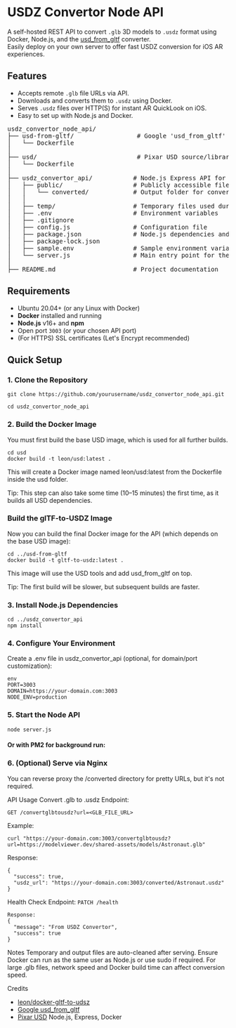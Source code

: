 # USDZ Convertor Node API

A self-hosted REST API to convert `.glb` 3D models to `.usdz` format using Docker, Node.js, and the [usd_from_gltf](https://github.com/google/usd_from_gltf) converter.  
Easily deploy on your own server to offer fast USDZ conversion for iOS AR experiences.



## Features

- Accepts remote `.glb` file URLs via API.
- Downloads and converts them to `.usdz` using Docker.
- Serves `.usdz` files over HTTP(S) for instant AR QuickLook on iOS.
- Easy to set up with Node.js and Docker.

<pre>
usdz_convertor_node_api/
├── usd-from-gltf/                 # Google 'usd_from_gltf' source and main Dockerfile for building
│   └── Dockerfile
│
├── usd/                           # Pixar USD source/libraries; may also contain its own Dockerfile
│   └── Dockerfile
│
├── usdz_convertor_api/           # Node.js Express API for conversion
│   ├── public/                   # Publicly accessible files
│   │   └── converted/            # Output folder for converted USDZ files
│   │
│   ├── temp/                     # Temporary files used during conversion (auto-deleted post-process)
│   ├── .env                      # Environment variables
│   ├── .gitignore
│   ├── config.js                 # Configuration file
│   ├── package.json              # Node.js dependencies and scripts
│   ├── package-lock.json
│   ├── sample.env                # Sample environment variable file
│   └── server.js                 # Main entry point for the Express API
│
├── README.md                     # Project documentation
</pre>


## Requirements

- Ubuntu 20.04+ (or any Linux with Docker)
- **Docker** installed and running
- **Node.js** v16+ and **npm**
- Open port `3003` (or your chosen API port)
- (For HTTPS) SSL certificates (Let's Encrypt recommended)


## Quick Setup
### 1. Clone the Repository

```
git clone https://github.com/yourusername/usdz_convertor_node_api.git

cd usdz_convertor_node_api
```

### 2. Build the Docker Image
You must first build the base USD image, which is used for all further builds.

```
cd usd
docker build -t leon/usd:latest .
```

This will create a Docker image named leon/usd:latest from the Dockerfile inside the usd folder.

Tip: This step can also take some time (10–15 minutes) the first time, as it builds all USD dependencies.

### Build the glTF-to-USDZ Image
Now you can build the final Docker image for the API (which depends on the base USD image):
```
cd ../usd-from-gltf
docker build -t gltf-to-usdz:latest .
```
This image will use the USD tools and add usd_from_gltf on top.

Tip: The first build will be slower, but subsequent builds are faster.


### 3. Install Node.js Dependencies
```
cd ../usdz_convertor_api
npm install
```
### 4. Configure Your Environment
Create a .env file in usdz_convertor_api (optional, for domain/port customization):
```
env
PORT=3003
DOMAIN=https://your-domain.com:3003
NODE_ENV=production
```
### 5. Start the Node API
``` node server.js ```
#### Or with PM2 for background run:


### 6. (Optional) Serve via Nginx
You can reverse proxy the /converted directory for pretty URLs, but it's not required.

API Usage
Convert .glb to .usdz
Endpoint:
```
GET /convertglbtousdz?url=<GLB_FILE_URL>
```
Example:
```
curl "https://your-domain.com:3003/convertglbtousdz?url=https://modelviewer.dev/shared-assets/models/Astronaut.glb"
```
Response:
```
{
  "success": true,
  "usdz_url": "https://your-domain.com:3003/converted/Astronaut.usdz"
}
```
Health Check
Endpoint:
```PATCH /health```
```
Response:
{
  "message": "From USDZ Convertor",
  "success": true
}
```
Notes
Temporary and output files are auto-cleaned after serving.
Ensure Docker can run as the same user as Node.js or use sudo if required.
For large .glb files, network speed and Docker build time can affect conversion speed.

Credits
- [leon/docker-gltf-to-udsz](https://github.com/leon/docker-gltf-to-udsz)
- [Google usd_from_gltf](https://github.com/google/usd_from_gltf)
- [Pixar USD](https://github.com/PixarAnimationStudios/USD)
Node.js, Express, Docker
